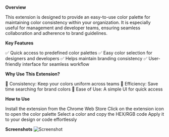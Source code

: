 **Overview**

This extension is designed to provide an easy-to-use color palette for maintaining color consistency within your organization. It is especially useful for management and developer teams, ensuring seamless collaboration and adherence to brand guidelines.

**Key Features**

✅ Quick access to predefined color palettes
✅ Easy color selection for designers and developers
✅ Helps maintain branding consistency
✅ User-friendly interface for seamless workflow

**Why Use This Extension?**

🎯 Consistency: Keep your colors uniform across teams
🚀 Efficiency: Save time searching for brand colors
🎨 Ease of Use: A simple UI for quick access

**How to Use**

Install the extension from the Chrome Web Store
Click on the extension icon to open the color palette
Select a color and copy the HEX/RGB code
Apply it to your design or code effortlessly

**Screenshots**
![Screenshot]([https://github.com/pratapaditya/color-picker-chrome-Extension-/blob/main/Screenshhot.png])
